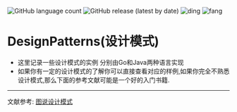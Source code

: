 ![GitHub language count](https://img.shields.io/github/languages/count/Devildyw/design-patterns) ![GitHub release (latest by date)](https://img.shields.io/github/v/release/Devildyw/design-patterns)
![ding](https://img.shields.io/badge/Author-DevilDyw-orange) ![fang](https://img.shields.io/badge/Author-FANG-yellow)
# DesignPatterns(设计模式)

* 这里记录一些设计模式的实例 分别由Go和Java两种语言实现
* 如果你有一定的设计模式的了解你可以直接查看对应的样例,如果你完全不熟悉设计模式,那么下面的参考文献可能是一个好的入门书籍.
---
文献参考: [图说设计模式](https://design-patterns.readthedocs.io/zh_CN/latest/index.html)